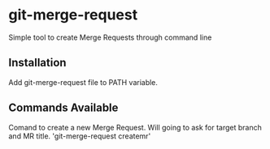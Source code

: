 # git-merge-request
Simple tool to create Merge Requests through command line

## Installation

Add git-merge-request file to PATH variable.

## Commands Available

Comand to create a new Merge Request. Will going to ask for target branch and MR title.
'git-merge-request createmr'

